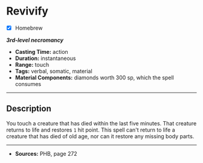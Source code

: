 # Revivify
- [x] Homebrew

***3rd-level necromancy***
- **Casting Time:** action
- **Duration:** instantaneous
- **Range:** touch
- **Tags:** verbal, somatic, material
- **Material Components:** diamonds worth 300 sp, which the spell consumes

---

## Description
You touch a creature that has died within the last five minutes.
That creature returns to life and restores `1` hit point.
This spell can't return to life a creature that has died of old age, nor can it restore any missing body parts.

---

- **Sources:** PHB, page 272
